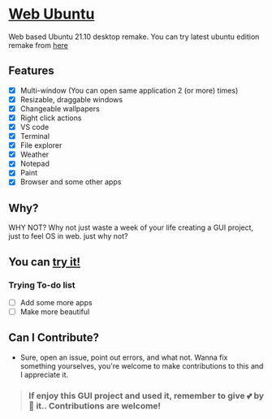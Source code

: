 # [Web Ubuntu](https://web-ubuntu.vercel.app)

Web based Ubuntu 21.10 desktop remake. You can try latest ubuntu edition remake from [here](https://web-ubuntu.vercel.app)

## Features

* [x] Multi-window (You can open same application 2 (or more) times)
* [x] Resizable, draggable windows
* [x] Changeable wallpapers
* [x] Right click actions
* [x] VS code
* [x] Terminal
* [x] File explorer
* [x] Weather
* [x] Notepad
* [x] Paint
* [x] Browser and some other apps

## Why?

WHY NOT? Why not just waste a week of your life creating a GUI project, just to feel OS in web. just why not?

## You can [try it!](web-ubuntu.vercel.app)

### Trying To-do list

* [ ] Add some more apps
* [ ] Make more beautiful

## Can I Contribute?
- Sure, open an issue, point out errors, and what not. Wanna fix something yourselves, you're welcome to make contributions to this and I appreciate it.

> ### If enjoy this GUI project and used it, remember to give 💕 by 🌟 it.. Contributions are welcome!
